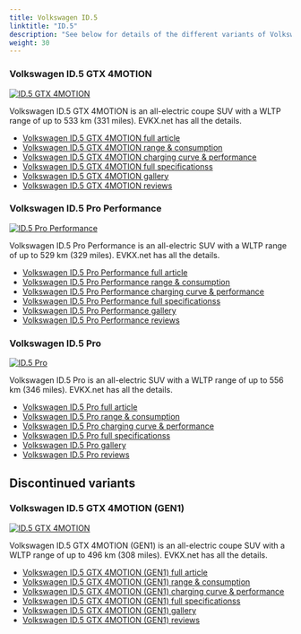 ```yaml
---
title: Volkswagen ID.5
linktitle: "ID.5"
description: "See below for details of the different variants of Volkswagen ID.5"
weight: 30
---
```

### Volkswagen ID.5 GTX 4MOTION

<a href="id.5_gtx_4motion/"><img src="https://media.evkx.net/multimedia/models/volkswagen/id.5/id.5_gtx_4motion/main_1_st.jpg" class="img-fluid" alt="ID.5 GTX 4MOTION" ></a>

Volkswagen ID.5 GTX 4MOTION is an all-electric coupe SUV with a WLTP range of up to 533 km (331 miles). EVKX.net has all the details. 

- [Volkswagen ID.5 GTX 4MOTION full article](id.5_gtx_4motion/)
- [Volkswagen ID.5 GTX 4MOTION range & consumption](id.5_gtx_4motion/rangeandconsumption/)
- [Volkswagen ID.5 GTX 4MOTION charging curve & performance](id.5_gtx_4motion/chargingcurve/)
- [Volkswagen ID.5 GTX 4MOTION full specificationss](id.5_gtx_4motion/specifications/)
- [Volkswagen ID.5 GTX 4MOTION gallery](id.5_gtx_4motion/gallery/)
- [Volkswagen ID.5 GTX 4MOTION reviews](id.5_gtx_4motion/reviews/)

### Volkswagen ID.5 Pro Performance

<a href="id.5_pro_performance/"><img src="https://media.evkx.net/multimedia/models/volkswagen/id.5/id.5_pro_performance/main_1_st.jpg" class="img-fluid" alt="ID.5 Pro Performance" ></a>

Volkswagen ID.5 Pro Performance is an all-electric SUV with a WLTP range of up to 529 km (329 miles). EVKX.net has all the details. 

- [Volkswagen ID.5 Pro Performance full article](id.5_pro_performance/)
- [Volkswagen ID.5 Pro Performance range & consumption](id.5_pro_performance/rangeandconsumption/)
- [Volkswagen ID.5 Pro Performance charging curve & performance](id.5_pro_performance/chargingcurve/)
- [Volkswagen ID.5 Pro Performance full specificationss](id.5_pro_performance/specifications/)
- [Volkswagen ID.5 Pro Performance gallery](id.5_pro_performance/gallery/)
- [Volkswagen ID.5 Pro Performance reviews](id.5_pro_performance/reviews/)

### Volkswagen ID.5 Pro

<a href="id.5_pro/"><img src="https://media.evkx.net/multimedia/models/volkswagen/id.5/id.5_pro/main_1_st.jpg" class="img-fluid" alt="ID.5 Pro" ></a>

Volkswagen ID.5 Pro is an all-electric SUV with a WLTP range of up to 556 km (346 miles). EVKX.net has all the details. 

- [Volkswagen ID.5 Pro full article](id.5_pro/)
- [Volkswagen ID.5 Pro range & consumption](id.5_pro/rangeandconsumption/)
- [Volkswagen ID.5 Pro charging curve & performance](id.5_pro/chargingcurve/)
- [Volkswagen ID.5 Pro full specificationss](id.5_pro/specifications/)
- [Volkswagen ID.5 Pro gallery](id.5_pro/gallery/)
- [Volkswagen ID.5 Pro reviews](id.5_pro/reviews/)

## Discontinued variants

### Volkswagen ID.5 GTX 4MOTION (GEN1)

<a href="id.5_gtx_4motion_gen1/"><img src="https://media.evkx.net/multimedia/models/volkswagen/id.5/id.5_gtx_4motion_gen1/main_1_st.jpg" class="img-fluid" alt="ID.5 GTX 4MOTION" ></a>

Volkswagen ID.5 GTX 4MOTION (GEN1) is an all-electric coupe SUV with a WLTP range of up to 496 km (308 miles). EVKX.net has all the details. 

- [Volkswagen ID.5 GTX 4MOTION (GEN1) full article](id.5_gtx_4motion_gen1/)
- [Volkswagen ID.5 GTX 4MOTION (GEN1) range & consumption](id.5_gtx_4motion_gen1/rangeandconsumption/)
- [Volkswagen ID.5 GTX 4MOTION (GEN1) charging curve & performance](id.5_gtx_4motion_gen1/chargingcurve/)
- [Volkswagen ID.5 GTX 4MOTION (GEN1) full specificationss](id.5_gtx_4motion_gen1/specifications/)
- [Volkswagen ID.5 GTX 4MOTION (GEN1) gallery](id.5_gtx_4motion_gen1/gallery/)
- [Volkswagen ID.5 GTX 4MOTION (GEN1) reviews](id.5_gtx_4motion_gen1/reviews/)

